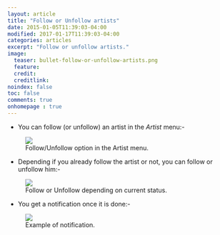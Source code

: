 ```yaml
---
layout: article
title: "Follow or Unfollow artists"
date: 2015-01-05T11:39:03-04:00
modified: 2017-01-17T11:39:03-04:00
categories: articles
excerpt: "Follow or unfollow artists."
image:
  teaser: bullet-follow-or-unfollow-artists.png
  feature:
  credit: 
  creditlink:
noindex: false
toc: false
comments: true
onhomepage : true
---
```


* You can follow (or unfollow) an artist in the *Artist* menu:-

<figure>
	<img src="{{ site.url }}/images/follow1.jpg">
	<figcaption>Follow/Unfollow option in the Artist menu.</figcaption>
</figure>

* Depending if you already follow the artist or not, you can follow or unfollow him:-

<figure>
	<img src="{{ site.url }}/images/follow2.jpg">
	<figcaption>Follow or Unfollow depending on current status.</figcaption>
</figure>


* You get a notification once it is done:-

<figure>
	<img src="{{ site.url }}/images/follow3.jpg">
	<figcaption>Example of notification.</figcaption>
</figure>

